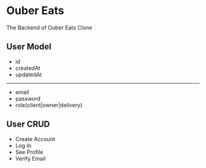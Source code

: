 # Ouber Eats #

The Backend of Ouber Eats Clone

## User Model

- id
- createdAt
- updatedAt

---

- email
- password
- role(client|owner|delivery)

## User CRUD

- Create Account
- Log In
- See Profile
- Verify Email

